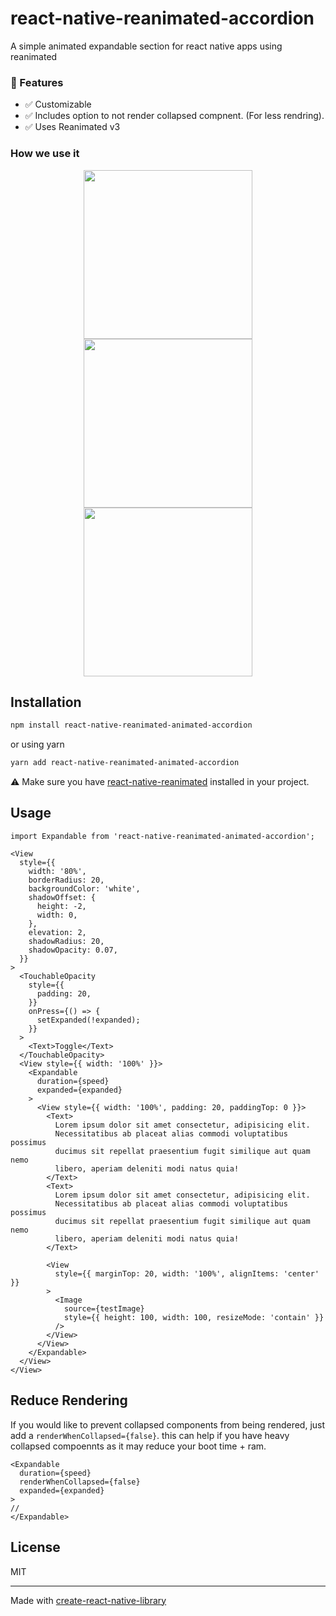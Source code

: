 # react-native-reanimated-accordion
A simple animated expandable section for react native apps using reanimated

### 🦄 Features
- ✅  Customizable
- ✅  Includes option to not render collapsed compnent. (For less rendring).
- ✅  Uses Reanimated v3


### How we use it
<p align="center">
<img src="https://github.com/Malaa-tech/react-native-reanimated-accordion/assets/24798045/3ab1463f-f200-4f41-943f-7ea74ad20adf" width="270"/>
<img src="https://github.com/Malaa-tech/react-native-reanimated-accordion/assets/24798045/e613f0f0-261c-448b-b8b3-4f9f428302a8" width="270"/>
<img src="https://github.com/Malaa-tech/react-native-reanimated-accordion/assets/24798045/3cc703f3-e674-41e0-9489-dae80dd28d52" width="270"/>
</p>

## Installation

```sh
npm install react-native-reanimated-animated-accordion
```
or using yarn
```sh
yarn add react-native-reanimated-animated-accordion
```

⚠️ Make sure you have [react-native-reanimated](https://docs.swmansion.com/react-native-reanimated/) installed in your project.


## Usage

```tsx | pure
import Expandable from 'react-native-reanimated-animated-accordion';

<View
  style={{
    width: '80%',
    borderRadius: 20,
    backgroundColor: 'white',
    shadowOffset: {
      height: -2,
      width: 0,
    },
    elevation: 2,
    shadowRadius: 20,
    shadowOpacity: 0.07,
  }}
>
  <TouchableOpacity
    style={{
      padding: 20,
    }}
    onPress={() => {
      setExpanded(!expanded);
    }}
  >
    <Text>Toggle</Text>
  </TouchableOpacity>
  <View style={{ width: '100%' }}>
    <Expandable
      duration={speed}
      expanded={expanded}
    >
      <View style={{ width: '100%', padding: 20, paddingTop: 0 }}>
        <Text>
          Lorem ipsum dolor sit amet consectetur, adipisicing elit.
          Necessitatibus ab placeat alias commodi voluptatibus possimus
          ducimus sit repellat praesentium fugit similique aut quam nemo
          libero, aperiam deleniti modi natus quia!
        </Text>
        <Text>
          Lorem ipsum dolor sit amet consectetur, adipisicing elit.
          Necessitatibus ab placeat alias commodi voluptatibus possimus
          ducimus sit repellat praesentium fugit similique aut quam nemo
          libero, aperiam deleniti modi natus quia!
        </Text>

        <View
          style={{ marginTop: 20, width: '100%', alignItems: 'center' }}
        >
          <Image
            source={testImage}
            style={{ height: 100, width: 100, resizeMode: 'contain' }}
          />
        </View>
      </View>
    </Expandable>
  </View>
</View>
```


## Reduce Rendering
If you would like to prevent collapsed components from being rendered, just add a `renderWhenCollapsed={false}`.
this can help if you have heavy collapsed compoennts as it may reduce your boot time + ram.

```tsx | pure
<Expandable
  duration={speed}
  renderWhenCollapsed={false}
  expanded={expanded}
>
//
</Expandable>
```


## License

MIT

---

Made with [create-react-native-library](https://github.com/callstack/react-native-builder-bob)
